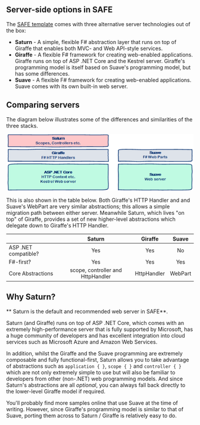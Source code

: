 ## Server-side options in SAFE

The [SAFE template](safe-template) comes with three alternative server technologies out of the box:

* **Saturn** - A simple, flexible F# abstraction layer that runs on top of Giraffe that enables both MVC- and Web API-style services. 
* **Giraffe** - A flexible F# framework for creating web-enabled applications. Giraffe runs on top of ASP .NET Core and the Kestrel server. Giraffe's programming model is itself based on Suave's programming model, but has some differences.
* **Suave** - A flexible F# framework for creating web-enabled applications. Suave comes with its own built-in web server.

## Comparing servers

The diagram below illustrates some of the differences and similarities of the three stacks.

![](img/safe-server-1.png)

 This is also shown in the table below. Both Giraffe's HTTP Handler and  and Suave's WebPart are very similar abstractions; this allows a simple migration path between either server. Meanwhile Saturn, which lives "on top" of Giraffe, provides a set of new higher-level abstractions which delegate down to Giraffe's HTTP Handler.

| | Saturn | Giraffe | Suave |
|-|:-:|:-:|:-:|
| ASP .NET compatible? | Yes | Yes | No |
| F#-first? | Yes | Yes | Yes |
| Core Abstractions | scope, controller and HttpHandler | HttpHandler | WebPart

## Why Saturn?
** Saturn is the default and recommended web server in SAFE**.

Saturn (and Giraffe) runs on top of ASP .NET Core, which comes with an extremely high-performance server that is fully supported by Microsoft, has a huge community of developers and has excellent integration into cloud services such as Microsoft Azure and Amazon Web Services.

In addition, whilst the Giraffe and the Suave programming are extremely composable and fully functional-first, Saturn allows you to take advantage of abstractions such as `application { }`, `scope { }` and `controller { }` which are not only extremely simple to use but will also be familiar to developers from other (non-.NET) web programming models. And since Saturn's abstractions are all *optional*, you can always fall back directly to the lower-level Giraffe model if required.

You'll probably find more samples online that use Suave at the time of writing. However, since Giraffe's programming model is similar to that of Suave, porting them across to Saturn / Giraffe is relatively easy to do.